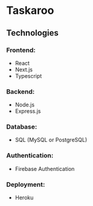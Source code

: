 # Taskaroo

## Technologies

### Frontend:

- React
- Next.js
- Typescript

### Backend:

- Node.js
- Express.js

### Database:

- SQL (MySQL or PostgreSQL)

### Authentication:

- Firebase Authentication

### Deployment:

- Heroku
